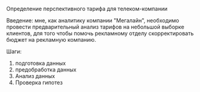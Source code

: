 Определение перспективного тарифа для телеком-компании

Введение:
мне, как аналитику компании "Мегалайн", необходимо провести предварительный анализ тарифов на небольшой выборке клиентов, для того чтобы помочь рекламному отделу скорректировать бюджет на рекламную компанию.

Шаги:
1. подготовка данных
2. предобработка данных
3. Анализ данных
4. Проверка гипотез
